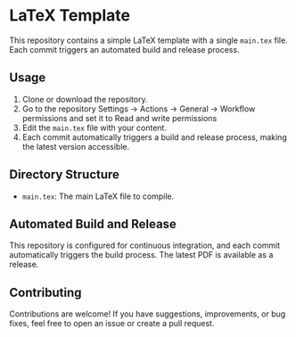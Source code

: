 # LaTeX Template

This repository contains a simple LaTeX template with a single `main.tex` file. Each commit triggers an automated build and release process.

## Usage

1. Clone or download the repository.
2. Go to the repository Settings -> Actions -> General -> Workflow permissions and set it to Read and write permissions
4. Edit the `main.tex` file with your content.
5. Each commit automatically triggers a build and release process, making the latest version accessible.

## Directory Structure

- `main.tex`: The main LaTeX file to compile.

## Automated Build and Release

This repository is configured for continuous integration, and each commit automatically triggers the build process. The latest PDF is available as a release.

## Contributing

Contributions are welcome! If you have suggestions, improvements, or bug fixes, feel free to open an issue or create a pull request.
